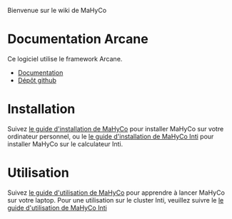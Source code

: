 Bienvenue sur le wiki de MaHyCo

# Documentation Arcane

Ce logiciel utilise le framework Arcane.
* [Documentation](https://arcaneframework.github.io/arcane/userdoc/html/index.html)
* [Dépôt github](https://github.com/arcaneframework/framework)


# Installation

Suivez [le guide d'installation de MaHyCo](Installation) pour installer MaHyCo sur votre ordinateur personnel, ou le [le guide d'installation de MaHyCo Inti](Installation_Inti) pour installer MaHyCo sur le calculateur Inti.

# Utilisation

Suivez [le guide d'utilisation de MaHyCo](Utilisation) pour apprendre à lancer MaHyCo sur votre laptop.
Pour une utilisation sur le cluster Inti, veuillez suivre le [le guide d'utilisation de MaHyCo Inti](Utilisation)
